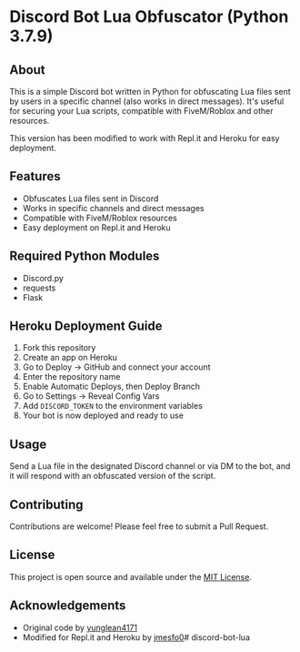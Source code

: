 # Discord Bot Lua Obfuscator (Python 3.7.9)

## About
This is a simple Discord bot written in Python for obfuscating Lua files sent by users in a specific channel (also works in direct messages). It's useful for securing your Lua scripts, compatible with FiveM/Roblox and other resources.

This version has been modified to work with Repl.it and Heroku for easy deployment.

## Features
- Obfuscates Lua files sent in Discord
- Works in specific channels and direct messages
- Compatible with FiveM/Roblox resources
- Easy deployment on Repl.it and Heroku

## Required Python Modules
- Discord.py
- requests
- Flask

## Heroku Deployment Guide
1. Fork this repository
2. Create an app on Heroku
3. Go to Deploy -> GitHub and connect your account
4. Enter the repository name
5. Enable Automatic Deploys, then Deploy Branch
6. Go to Settings -> Reveal Config Vars
7. Add `DISCORD_TOKEN` to the environment variables
8. Your bot is now deployed and ready to use

## Usage
Send a Lua file in the designated Discord channel or via DM to the bot, and it will respond with an obfuscated version of the script.

## Contributing
Contributions are welcome! Please feel free to submit a Pull Request.

## License
This project is open source and available under the [MIT License](LICENSE).

## Acknowledgements
- Original code by [yunglean4171](https://github.com/yunglean4171)
- Modified for Repl.it and Heroku by [jmesfo0](https://github.com/jmesfo0)# discord-bot-lua
